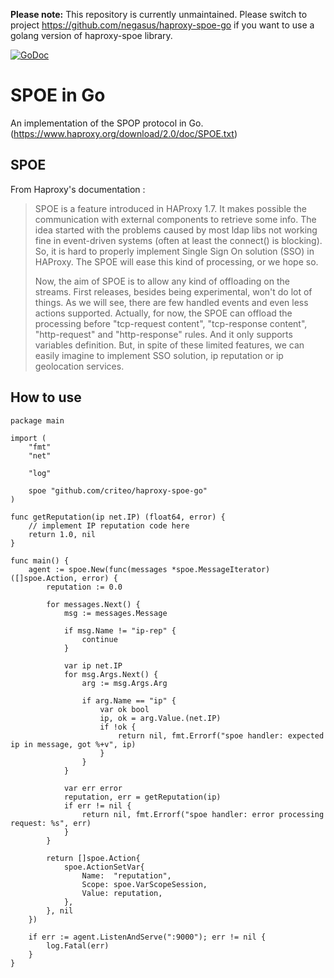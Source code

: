 **Please note:** This repository is currently unmaintained. Please switch to project https://github.com/negasus/haproxy-spoe-go if you want to use a golang version of haproxy-spoe library.

[![GoDoc](https://godoc.org/github.com/criteo/haproxy-spoe-go?status.svg)](https://godoc.org/github.com/criteo/haproxy-spoe-go)

# SPOE in Go

An implementation of the SPOP protocol in Go. (https://www.haproxy.org/download/2.0/doc/SPOE.txt)

## SPOE

From Haproxy's documentation :

> SPOE is a feature introduced in HAProxy 1.7. It makes possible the
> communication with external components to retrieve some info. The idea started
> with the problems caused by most ldap libs not working fine in event-driven
> systems (often at least the connect() is blocking). So, it is hard to properly
> implement Single Sign On solution (SSO) in HAProxy. The SPOE will ease this
> kind of processing, or we hope so.
>
> Now, the aim of SPOE is to allow any kind of offloading on the streams. First
> releases, besides being experimental, won't do lot of things. As we will see,
> there are few handled events and even less actions supported. Actually, for
> now, the SPOE can offload the processing before "tcp-request content",
> "tcp-response content", "http-request" and "http-response" rules. And it only
> supports variables definition. But, in spite of these limited features, we can
> easily imagine to implement SSO solution, ip reputation or ip geolocation
> services.

## How to use

```golang
package main

import (
	"fmt"
	"net"

	"log"

	spoe "github.com/criteo/haproxy-spoe-go"
)

func getReputation(ip net.IP) (float64, error) {
	// implement IP reputation code here
	return 1.0, nil
}

func main() {
	agent := spoe.New(func(messages *spoe.MessageIterator) ([]spoe.Action, error) {
		reputation := 0.0

		for messages.Next() {
			msg := messages.Message

			if msg.Name != "ip-rep" {
				continue
			}

			var ip net.IP
			for msg.Args.Next() {
				arg := msg.Args.Arg

				if arg.Name == "ip" {
					var ok bool
					ip, ok = arg.Value.(net.IP)
					if !ok {
						return nil, fmt.Errorf("spoe handler: expected ip in message, got %+v", ip)
					}
				}
			}

			var err error
			reputation, err = getReputation(ip)
			if err != nil {
				return nil, fmt.Errorf("spoe handler: error processing request: %s", err)
			}
		}

		return []spoe.Action{
			spoe.ActionSetVar{
				Name:  "reputation",
				Scope: spoe.VarScopeSession,
				Value: reputation,
			},
		}, nil
	})

	if err := agent.ListenAndServe(":9000"); err != nil {
		log.Fatal(err)
	}
}


```
